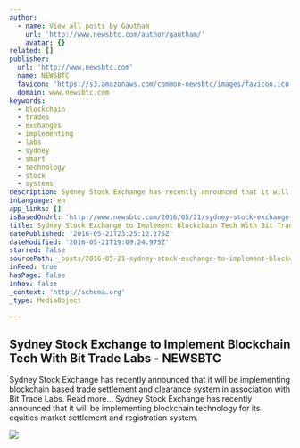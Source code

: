 ```yaml
---
author:
  - name: View all posts by Gautham
    url: 'http://www.newsbtc.com/author/gautham/'
    avatar: {}
related: []
publisher:
  url: 'http://www.newsbtc.com'
  name: NEWSBTC
  favicon: 'https://s3.amazonaws.com/common-newsbtc/images/favicon.ico'
  domain: www.newsbtc.com
keywords:
  - blockchain
  - trades
  - exchanges
  - implementing
  - labs
  - sydney
  - smart
  - technology
  - stock
  - systems
description: Sydney Stock Exchange has recently announced that it will be implementing blockchain based trade settlement and clearance system in association with Bit Trade Labs. Read more... Sydney Stock Exchange has recently announced that it will be implementing blockchain technology for its equities market settlement and registration system.
inLanguage: en
app_links: []
isBasedOnUrl: 'http://www.newsbtc.com/2016/05/21/sydney-stock-exchange-blockchain-implementation/'
title: Sydney Stock Exchange to Implement Blockchain Tech With Bit Trade Labs - NEWSBTC
datePublished: '2016-05-21T23:25:12.275Z'
dateModified: '2016-05-21T19:09:24.975Z'
starred: false
sourcePath: _posts/2016-05-21-sydney-stock-exchange-to-implement-blockchain-tech-with-bit.md
inFeed: true
hasPage: false
inNav: false
_context: 'http://schema.org'
_type: MediaObject

---
```

<article style=""><h1>Sydney Stock Exchange to Implement Blockchain Tech With Bit Trade Labs - NEWSBTC</h1><p>Sydney Stock Exchange has recently announced that it will be implementing blockchain based trade settlement and clearance system in association with Bit Trade Labs. Read more... Sydney Stock Exchange has recently announced that it will be implementing blockchain technology for its equities market settlement and registration system.</p><img src="http://s3.amazonaws.com/main-newsbtc-images/2016/05/21193018/Sydney-Stock-Exchange-to-Implement-Blockchain-Tech-With-Bit-Trade-Labs.jpg" /></article>